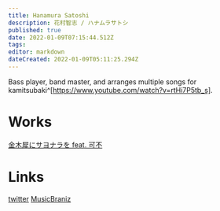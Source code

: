 ```yaml
---
title: Hanamura Satoshi
description: 花村智志 / ハナムラサトシ
published: true
date: 2022-01-09T07:15:44.512Z
tags: 
editor: markdown
dateCreated: 2022-01-09T05:11:25.294Z
---
```


Bass player, band master, and arranges multiple songs for kamitsubaki^[https://www.youtube.com/watch?v=rtHi7P5tb_s].

# Works

[金木犀にサヨナラを feat. 可不](https://www.youtube.com/watch?v=wJl97jzsSTI)

# Links
[twitter](https://twitter.com/hanamura_sts)
[MusicBraniz](https://musicbrainz.org/artist/38be044a-82a5-45f9-a259-1a80365ee762/events)